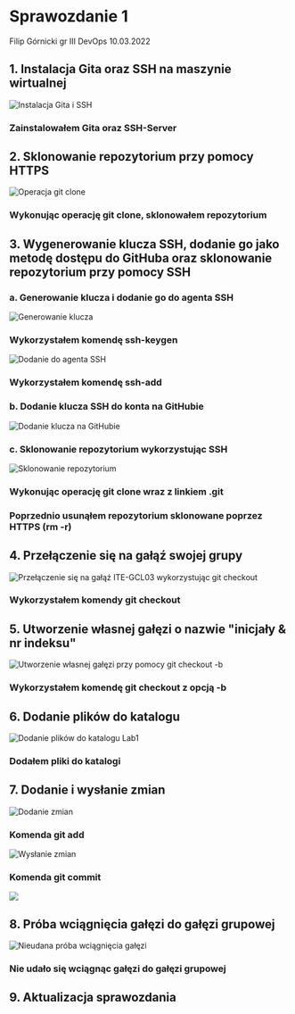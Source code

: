 ﻿# Sprawozdanie 1
Filip Górnicki gr III DevOps
10.03.2022

## 1. Instalacja Gita oraz SSH na maszynie wirtualnej

![Instalacja Gita i SSH](Obraz1.jpg)
### Zainstalowałem Gita oraz SSH-Server
## 2. Sklonowanie repozytorium przy pomocy HTTPS
![Operacja git clone](Obraz2.jpg)
### Wykonując operację git clone, sklonowałem repozytorium 
## 3. Wygenerowanie klucza SSH, dodanie go jako metodę dostępu do GitHuba oraz sklonowanie repozytorium przy pomocy SSH
### a. Generowanie klucza i dodanie go do agenta SSH
![Generowanie klucza](Obraz3.jpg)
### Wykorzystałem komendę ssh-keygen
![Dodanie do agenta SSH](Obraz4.jpg)
### Wykorzystałem komendę ssh-add
### b. Dodanie klucza SSH do konta na GitHubie
![Dodanie klucza na GitHubie](Obraz5.jpg)
### c. Sklonowanie repozytorium wykorzystując SSH
![Sklonowanie repozytorium](Obraz6.jpg)
### Wykonując operację git clone wraz z linkiem .git 
### Poprzednio usunąłem repozytorium sklonowane poprzez HTTPS (rm -r)
## 4. Przełączenie się na gałąź swojej grupy
![Przełączenie się na gałąź ITE-GCL03 wykorzystując git checkout](Obraz7.jpg)
### Wykorzystałem komendy git checkout
## 5. Utworzenie własnej gałęzi o nazwie "inicjały & nr indeksu"
![Utworzenie własnej gałęzi przy pomocy git checkout -b](Obraz8.jpg)
### Wykorzystałem komendę git checkout z opcją -b
## 6. Dodanie plików do katalogu
![Dodanie plików do katalogu Lab1](Obraz9.JPG)
### Dodałem pliki do katalogi
## 7. Dodanie i wysłanie zmian
![Dodanie zmian](Obraz10_2.JPG)
### Komenda git add
![Wysłanie zmian](Obraz10.JPG)
### Komenda git commit
![](Obraz11.JPG)
## 8. Próba wciągnięcia gałęzi do gałęzi grupowej
![Nieudana próba wciągnięcia gałęzi](Obraz12.JPG)
### Nie udało się wciągnąc gałęzi do gałęzi grupowej
## 9. Aktualizacja sprawozdania

